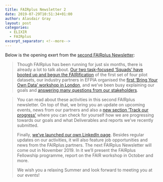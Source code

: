 ```yaml
---
title: FAIRplus Newsletter 2
date: 2019-07-29T10:51:34+01:00
author: Alasdair Gray
layout: post
categories:
  - ELIXIR
  - FAIRplus
excerpt_separator: <!--more-->
---
```

Below is the opening exert from the [second FAIRplus Newsletter](https://mailchi.mp/ec6eb86c5ac7/fairplus-newsletter-no-1293553):

> Though FAIRplus has been running for just six months, there is already a lot to talk about. <a href="https://mailchi.mp/ec6eb86c5ac7/fairplus-newsletter-no-1293553#squads" target="_blank" rel="noopener noreferrer">Our two task-focused ‘Squads’ have booted up and begun the FAIRification</a> of the first set of four pilot datasets, our industry partners in EFPIA organised the <a href="https://mailchi.mp/ec6eb86c5ac7/fairplus-newsletter-no-1293553#byod" target="_blank" rel="noopener noreferrer">first ‘Bring Your Own Data’ workshop in London</a>, and we&#8217;ve been busy explaining our goals and <a href="https://mailchi.mp/ec6eb86c5ac7/fairplus-newsletter-no-1293553#faq" target="_blank" rel="noopener noreferrer">answering many questions from our stakeholders</a>.
<!--more-->
>  You can read about these activities in this second FAIRplus newsletter. On top of that, we bring you an update on upcoming events, news from our partners and also a <a href="https://mailchi.mp/ec6eb86c5ac7/fairplus-newsletter-no-1293553#deliverables" target="_blank" rel="noopener noreferrer">new section &#8216;Track our progress&#8217;</a> where you can check for yourself how we are progressing towards our goals and what Deliverables and reports we’ve recently submitted.
>
> Finally, <a href="https://www.linkedin.com/company/fairplus" target="_blank" rel="noopener noreferrer">we&#8217;ve launched our own LinkedIn page</a>. Besides regular updates on our activities, it will also feature job opportunities and news from the FAIRplus partners.
> The next FAIRplus Newsletter will come out in November 2019. In it we&#8217;ll present the FAIRplus Fellowship programme, report on the FAIR workshop in October and more.
>
>   We wish you a relaxing Summer and look forward to meeting you at our events!
